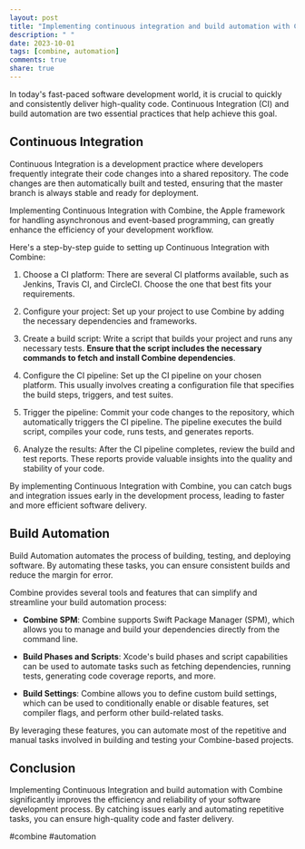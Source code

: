 ```yaml
---
layout: post
title: "Implementing continuous integration and build automation with Combine"
description: " "
date: 2023-10-01
tags: [combine, automation]
comments: true
share: true
---
```


In today's fast-paced software development world, it is crucial to quickly and consistently deliver high-quality code. Continuous Integration (CI) and build automation are two essential practices that help achieve this goal. 

## Continuous Integration

Continuous Integration is a development practice where developers frequently integrate their code changes into a shared repository. The code changes are then automatically built and tested, ensuring that the master branch is always stable and ready for deployment. 

Implementing Continuous Integration with Combine, the Apple framework for handling asynchronous and event-based programming, can greatly enhance the efficiency of your development workflow. 

Here's a step-by-step guide to setting up Continuous Integration with Combine:

1. Choose a CI platform: There are several CI platforms available, such as Jenkins, Travis CI, and CircleCI. Choose the one that best fits your requirements.

2. Configure your project: Set up your project to use Combine by adding the necessary dependencies and frameworks.

3. Create a build script: Write a script that builds your project and runs any necessary tests. **Ensure that the script includes the necessary commands to fetch and install Combine dependencies**.

4. Configure the CI pipeline: Set up the CI pipeline on your chosen platform. This usually involves creating a configuration file that specifies the build steps, triggers, and test suites. 

5. Trigger the pipeline: Commit your code changes to the repository, which automatically triggers the CI pipeline. The pipeline executes the build script, compiles your code, runs tests, and generates reports.

6. Analyze the results: After the CI pipeline completes, review the build and test reports. These reports provide valuable insights into the quality and stability of your code.

By implementing Continuous Integration with Combine, you can catch bugs and integration issues early in the development process, leading to faster and more efficient software delivery.

## Build Automation

Build Automation automates the process of building, testing, and deploying software. By automating these tasks, you can ensure consistent builds and reduce the margin for error.

Combine provides several tools and features that can simplify and streamline your build automation process:

- **Combine SPM**: Combine supports Swift Package Manager (SPM), which allows you to manage and build your dependencies directly from the command line.

- **Build Phases and Scripts**: Xcode's build phases and script capabilities can be used to automate tasks such as fetching dependencies, running tests, generating code coverage reports, and more.

- **Build Settings**: Combine allows you to define custom build settings, which can be used to conditionally enable or disable features, set compiler flags, and perform other build-related tasks.

By leveraging these features, you can automate most of the repetitive and manual tasks involved in building and testing your Combine-based projects.

## Conclusion

Implementing Continuous Integration and build automation with Combine significantly improves the efficiency and reliability of your software development process. By catching issues early and automating repetitive tasks, you can ensure high-quality code and faster delivery.

#combine #automation